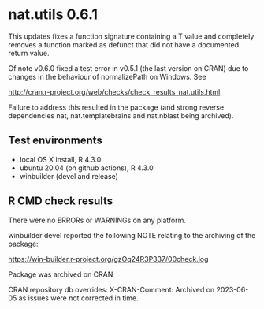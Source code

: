 # nat.utils 0.6.1
This updates fixes a function signature containing a T value and completely
removes a function marked as defunct that did not have a documented return value.

Of note v0.6.0 fixed a test error in v0.5.1 (the last version on CRAN) due to
changes in the behaviour of normalizePath on Windows. See

  http://cran.r-project.org/web/checks/check_results_nat.utils.html

Failure to address this resulted in the package (and strong reverse
dependencies nat, nat.templatebrains and nat.nblast being archived).

## Test environments
* local OS X install, R 4.3.0
* ubuntu 20.04 (on github actions), R 4.3.0
* winbuilder (devel and release)

## R CMD check results
There were no ERRORs or WARNINGs on any platform.

winbuilder devel reported the following NOTE relating to the archiving of the 
package:

  https://win-builder.r-project.org/gzOq24R3P337/00check.log

Package was archived on CRAN

CRAN repository db overrides:
  X-CRAN-Comment: Archived on 2023-06-05 as issues were not corrected
    in time.
